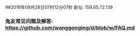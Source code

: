 ##2018年09月28日07时12分07秒 新址: 159.65.72.139
### 兔友常见问题及解答: https://github.com/wanggonging/d/blob/w/FAQ.md
